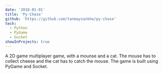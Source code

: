 ```yaml
---
date: '2018-01-01'
title: 'Py-Chase'
github: 'https://github.com/tanmaysankhe/py-chase'
tech:
  - Python
  - PyGame
  - Socket
showInProjects: true
---
```


A 2D game multiplayer game, with a mounse and a cat. The mouse has to collect cheese and the cat has to catch the mouse. The game is built using PyGame and Socket.
